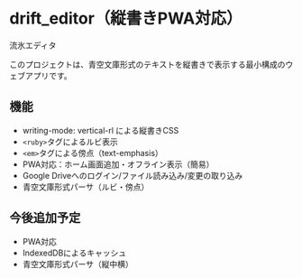 # drift_editor（縦書きPWA対応）
流氷エディタ

このプロジェクトは、青空文庫形式のテキストを縦書きで表示する最小構成のウェブアプリです。

## 機能
- writing-mode: vertical-rl による縦書きCSS
- `<ruby>`タグによるルビ表示
- `<em>`タグによる傍点（text-emphasis）
- PWA対応：ホーム画面追加・オフライン表示（簡易）
- Google Driveへのログイン/ファイル読み込み/変更の取り込み
- 青空文庫形式パーサ（ルビ・傍点）

## 今後追加予定
- PWA対応
- IndexedDBによるキャッシュ
- 青空文庫形式パーサ（縦中横）
